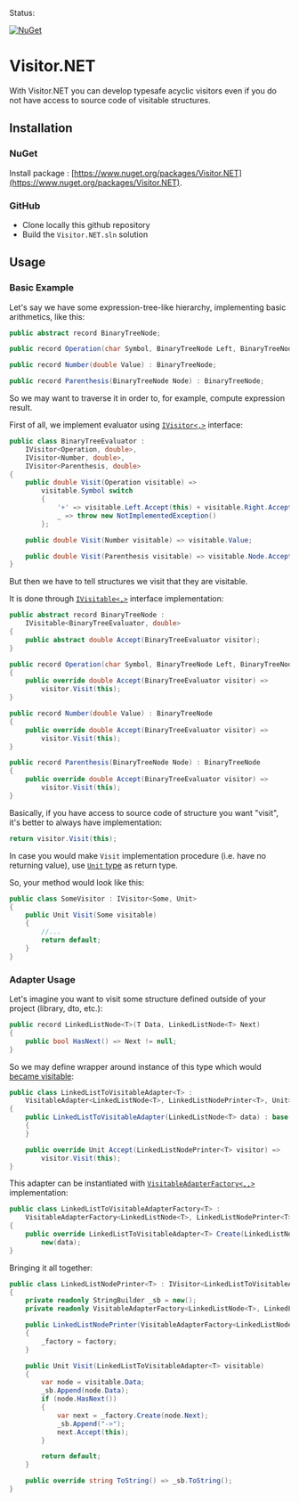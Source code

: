 Status:

[![NuGet](https://img.shields.io/nuget/dt/Visitor.NET.svg)](https://www.nuget.org/packages/Visitor.NET/)

# Visitor.NET

With Visitor.NET you can develop typesafe acyclic visitors even if you do not have access to source code of visitable structures.

## Installation

### NuGet

Install package : [https://www.nuget.org/packages/Visitor.NET](https://www.nuget.org/packages/Visitor.NET).

### GitHub

- Clone locally this github repository
- Build the `Visitor.NET.sln` solution

## Usage

### Basic Example

Let's say we have some expression-tree-like hierarchy, implementing basic arithmetics, like this:

```csharp
public abstract record BinaryTreeNode;

public record Operation(char Symbol, BinaryTreeNode Left, BinaryTreeNode Right) : BinaryTreeNode;

public record Number(double Value) : BinaryTreeNode;

public record Parenthesis(BinaryTreeNode Node) : BinaryTreeNode;
```
So we may want to traverse it in order to, for example, compute expression result.

First of all, we implement evaluator using [`IVisitor<,>`](Visitor.NET.Lib/Core/IVisitor.cs) interface:

```csharp
public class BinaryTreeEvaluator :
    IVisitor<Operation, double>,
    IVisitor<Number, double>,
    IVisitor<Parenthesis, double>
{
    public double Visit(Operation visitable) =>
        visitable.Symbol switch
        {
            '+' => visitable.Left.Accept(this) + visitable.Right.Accept(this),
            _ => throw new NotImplementedException()
        };

    public double Visit(Number visitable) => visitable.Value;

    public double Visit(Parenthesis visitable) => visitable.Node.Accept(this);
}
```

But then we have to tell structures we visit that they are visitable.

It is done through [`IVisitable<,>`](Visitor.NET.Lib/Core/IVisitable.cs) interface implementation:

```csharp
public abstract record BinaryTreeNode : 
    IVisitable<BinaryTreeEvaluator, double>
{
    public abstract double Accept(BinaryTreeEvaluator visitor);
}

public record Operation(char Symbol, BinaryTreeNode Left, BinaryTreeNode Right) : BinaryTreeNode
{
    public override double Accept(BinaryTreeEvaluator visitor) =>
        visitor.Visit(this);
}

public record Number(double Value) : BinaryTreeNode
{
    public override double Accept(BinaryTreeEvaluator visitor) =>
        visitor.Visit(this);
}

public record Parenthesis(BinaryTreeNode Node) : BinaryTreeNode
{
    public override double Accept(BinaryTreeEvaluator visitor) =>
        visitor.Visit(this);
}
```

Basically, if you have access to source code of structure you want "visit", it's better to always have implementation:

```csharp
return visitor.Visit(this);
```

In case you would make `Visit` implementation procedure (i.e. have no returning value), use [`Unit` type](https://en.wikipedia.org/wiki/Unit_type) as return type.

So, your method would look like this:

```csharp
public class SomeVisitor : IVisitor<Some, Unit>
{
    public Unit Visit(Some visitable)
    {
        //...
        return default;
    }
}
```
### Adapter Usage

Let's imagine you want to visit some structure defined outside of your project (library, dto, etc.):

```csharp
public record LinkedListNode<T>(T Data, LinkedListNode<T> Next)
{
    public bool HasNext() => Next != null;
}
```

So we may define wrapper around instance of this type which would [became visitable](Visitor.NET.Lib/Adapter/VisitableAdapter.cs):

```csharp
public class LinkedListToVisitableAdapter<T> : 
    VisitableAdapter<LinkedListNode<T>, LinkedListNodePrinter<T>, Unit>
{
    public LinkedListToVisitableAdapter(LinkedListNode<T> data) : base(data)
    {
    }

    public override Unit Accept(LinkedListNodePrinter<T> visitor) =>
        visitor.Visit(this);
}
```

This adapter can be instantiated with [`VisitableAdapterFactory<,,>`](Visitor.NET.Lib/Adapter/VisitableAdapterFactory.cs) implementation:

```csharp
public class LinkedListToVisitableAdapterFactory<T> :
    VisitableAdapterFactory<LinkedListNode<T>, LinkedListNodePrinter<T>, Unit>
{
    public override LinkedListToVisitableAdapter<T> Create(LinkedListNode<T> data) =>
        new(data);
}
```

Bringing it all together:

```csharp
public class LinkedListNodePrinter<T> : IVisitor<LinkedListToVisitableAdapter<T>, Unit>
{
    private readonly StringBuilder _sb = new();
    private readonly VisitableAdapterFactory<LinkedListNode<T>, LinkedListNodePrinter<T>, Unit> _factory;

    public LinkedListNodePrinter(VisitableAdapterFactory<LinkedListNode<T>, LinkedListNodePrinter<T>, Unit> factory)
    {
        _factory = factory;
    }

    public Unit Visit(LinkedListToVisitableAdapter<T> visitable)
    {
        var node = visitable.Data;
        _sb.Append(node.Data);
        if (node.HasNext())
        {
            var next = _factory.Create(node.Next);
            _sb.Append("->");
            next.Accept(this);
        }

        return default;
    }

    public override string ToString() => _sb.ToString();
}
```